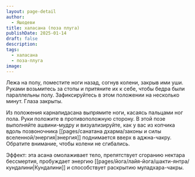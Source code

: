 ```yaml
---
layout: page-detail
author:
  - Яшодеви
title: халасана (поза плуга)
publishDate: 2025-01-14
draft: false
description: 
tags:
  - халасана
  - поза-плуга
image:
---
```

Лежа на полу, поместите ноги назад, согнув колени, закрыв ими уши. Руками возьмитесь за стопы и притяните их к себе, чтобы бедра были параллельны полу. Зафиксируйтесь в этом положении на несколько минут. Глаза закрыты.

Из положения карнапидасана выпрямите ноги, касаясь пальцами ног пола. Руки положите в противоположную сторону. В этой позе выполняйте ашвини-мудру и визуализируйте, как у вас из копчика вдоль позвоночника [[pages/санатана дхарма/законы и силы вселенной/энергия|энергия]] поднимается вверх в аджна-чакру. Обратите внимание, чтобы колени не сгибались. 

Эффект: эта асана омолаживает тело, препятствует сгоранию нектара бессмертия, пробуждает энергию [[pages/йога/лайя-йога/шакти-янтра/кундалини|Кундалини]] и способствует раскрытию муладхара-чакры.